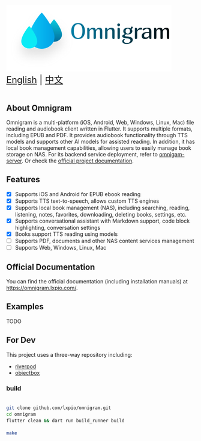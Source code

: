 #

<picture>
  <source
    srcset="./docs/static/img/logo_with_letter_dark.svg"
    media="(prefers-color-scheme: dark)"
  />
  <source
    srcset="./docs/static/img/logo_with_letter_white.svg"
    media="(prefers-color-scheme: light), (prefers-color-scheme: no-preference)"
  />
  <img src="./docs/static/img/logo_with_letter_white.svg" />
</picture>


<div style="font-size: 1.5rem;">
  <a href="./README.md">English</a> | <a href="./README.zh.md">中文</a>
</div>
</br>

## About Omnigram

Omnigram is a multi-platform (iOS, Android, Web, Windows, Linux, Mac) file reading and audiobook client written in Flutter. It supports multiple formats, including EPUB and PDF. It provides audiobook functionality through TTS models and supports other AI models for assisted reading. In addition, it has local book management capabilities, allowing users to easily manage book storage on NAS. For its backend service deployment, refer to [omnigam-server](https://github.com/lxpio/omnigram-server). Or check the [official project documentation](https://omnigram.lxpio.com/).

## Features

- [X] Supports iOS and Android for EPUB ebook reading
- [X] Supports TTS text-to-speech, allows custom TTS engines
- [X] Supports local book management (NAS), including searching, reading, listening, notes, favorites, downloading, deleting books, settings, etc.
- [X] Supports conversational assistant with Markdown support, code block highlighting, conversation settings
- [X] Books support TTS reading using models
- [ ] Supports PDF, documents and other NAS content services management
- [ ] Supports Web, Windows, Linux, Mac

## Official Documentation

You can find the official documentation (including installation manuals) at <https://omnigram.lxpio.com/>.

## Examples

TODO

## For Dev

This project uses a three-way repository including:

- [riverpod](https://docs-v2.riverpod.dev/docs)
- [objectbox](https://docs.objectbox.io/getting-started)

### build

```bash

git clone github.com/lxpio/omnigram.git
cd omnigram
flutter clean && dart run build_runner build

make
```
